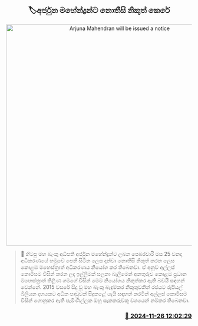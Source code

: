 <p align='center'><b><h2 align='center' title='Arjuna Mahendran will be issued a notice'>🏷අර්ජුන මහේන්ද්‍රන්ට නොතීසි නිකුත් කෙරේ</h2></b></p>
<p align='center'><img src='https://helakuru.sgp1.cdn.digitaloceanspaces.com/esana/images/lib/arjuna-mahendran-yy.jpg' width='600' alt='Arjuna Mahendran will be issued a notice'></p>

>📝 හිටපු මහ බැංකු අධිපති අර්ජුන මහේන්ද්‍රන්ට ලබන පෙබරවාරි මස 25 වනදා අධිකරණයේ හමුවේ පෙනී සිටින ලෙස දන්වා නොතීසි නිකුත් කරන ලෙස කොළඹ මහෙස්ත්‍රාත් අධිකරණය නියෝග කර තිබෙනවා.
ඒ අනුව අල්ලස් කොමිසම විසින් කරන ලද ඉල්ලීමක් සලකා බැලීමෙන් අනතුරුව කොළඹ ප්‍රධාන මහෙස්ත්‍රාත් තිළිණ ගමගේ විසින් මෙම නියෝගය නිකුත්කර ඇති බවයි සඳහන් වෙන්නේ.
2015 වසරේ සිදු වූ මහ බැංකු බැඳුම්කර නිකුතුවකින් රජයට රුපියල් බිලියන දහයකට අධික පාඩුවක් සිදුකළේ යැයි සඳහන් කරමින් අල්ලස් කොමිසම විසින් ගොනුකර ඇති පැමිණිල්ලක ඔහු සැකකරුවකු වශයෙන් නම්කර තිබෙනවා.


<h3 align='right'><a href='https://www.helakuru.lk/esana/p/105454/'>📅 2024-11-26 12:02:29</a></h3>
